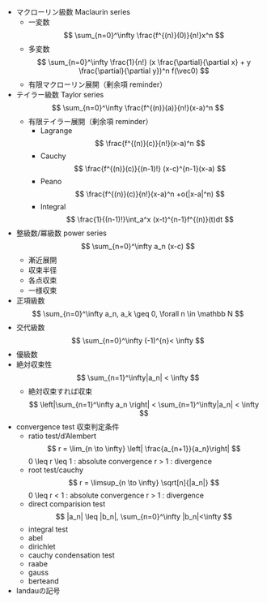 - マクローリン級数 Maclaurin series
    - 一変数
        $$ \sum_{n=0}^\infty \frac{f^{(n)}(0)}{n!}x^n $$
    - 多変数
        $$ \sum_{n=0}^\infty \frac{1}{n!} (x \frac{\partial}{\partial x} + y \frac{\partial}{\partial y})^n f(\vec0) $$
    - 有限マクローリン展開（剰余項 reminder）
- テイラー級数 Taylor series
    $$ \sum_{n=0}^\infty \frac{f^{(n)}(a)}{n!}(x-a)^n $$
    - 有限テイラー展開（剰余項 reminder）
        - Lagrange
            $$ \frac{f^{(n)}(c)}{n!}(x-a)^n $$
        - Cauchy
            $$ \frac{f^{(n)}(c)}{(n-1)!} (x-c)^{n-1}(x-a) $$
        - Peano
            $$ \frac{f^{(n)}(c)}{n!}(x-a)^n +o(|x-a|^n) $$
        - Integral
            $$ \frac{1}{(n-1)!}\int_a^x (x-t)^{n-1}f^{(n)}(t)dt $$
- 整級数/冪級数 power series
    $$ \sum_{n=0}^\infty a_n (x-c) $$
    - 漸近展開
    - 収束半径
    - 各点収束
    - 一様収束
- 正項級数
    $$ \sum_{n=0}^\infty a_n, a_k \geq 0, \forall n \in \mathbb N $$
- 交代級数
    $$ \sum_{n=0}^\infty (-1)^{n}< \infty $$
- 優級数
- 絶対収束性
    $$ \sum_{n=1}^\infty|a_n| < \infty $$
    - 絶対収束すれば収束
        $$ \left|\sum_{n=1}^\infty a_n \right| < \sum_{n=1}^\infty|a_n| < \infty $$
- convergence test 収束判定条件
    - ratio test/d’Alembert
        $$ r = \lim_{n \to \infty} \left| \frac{a_{n+1}}{a_n}\right|
        $$
        0 \leq r \leq 1 : absolute convergence
        r > 1 : divergence
    - root test/cauchy
        $$ r = \limsup_{n \to \infty} \sqrt[n]{|a_n|} $$
        0 \leq r < 1 : absolute convergence
        r > 1 : divergence
    - direct comparision test
        $$ |a_n| \leq |b_n|, \sum_{n=0}^\infty |b_n|<\infty $$
    - integral test
    - abel
    - dirichlet
    - cauchy condensation test
    - raabe
    - gauss
    - berteand
- landauの記号